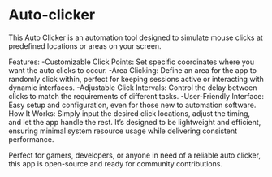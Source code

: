 # Auto-clicker
This Auto Clicker is an automation tool designed to simulate mouse clicks at predefined locations or areas on your screen.

Features:
    -Customizable Click Points: Set specific coordinates where you want the auto clicks to occur.
    -Area Clicking: Define an area for the app to randomly click within, perfect for keeping sessions active or interacting with dynamic interfaces.
    -Adjustable Click Intervals: Control the delay between clicks to match the requirements of different tasks.
    -User-Friendly Interface: Easy setup and configuration, even for those new to automation software.
How It Works:
    Simply input the desired click locations, adjust the timing, and let the app handle the rest. It’s designed to be lightweight and efficient, ensuring minimal system resource usage while delivering consistent performance.

Perfect for gamers, developers, or anyone in need of a reliable auto clicker, this app is open-source and ready for community contributions.




